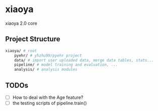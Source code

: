 # xiaoya

xiaoya 2.0 core

## Project Structure

```bash
xiaoya/ # root
    pyehr/ # yhzhu99/pyehr project
    data/ # import user uploaded data, merge data tables, stats...
    pipeline/ # model training and evaluation, ...
    analysis/ # analysis modules
```

## TODOs

- [ ] How to deal with the Age feature?
- [ ] the testing scripts of pipeline.train()
